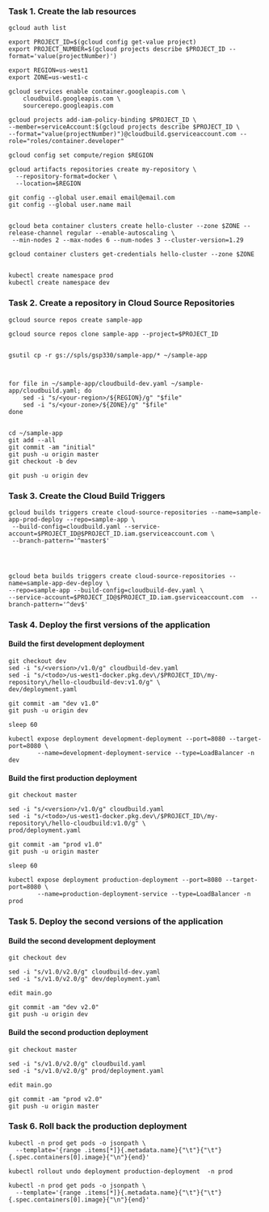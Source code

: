 ### Task 1. Create the lab resources
```
gcloud auth list

export PROJECT_ID=$(gcloud config get-value project)
export PROJECT_NUMBER=$(gcloud projects describe $PROJECT_ID --format='value(projectNumber)')

export REGION=us-west1
export ZONE=us-west1-c
```

```
gcloud services enable container.googleapis.com \
    cloudbuild.googleapis.com \
    sourcerepo.googleapis.com

```



```
gcloud projects add-iam-policy-binding $PROJECT_ID \
--member=serviceAccount:$(gcloud projects describe $PROJECT_ID \
--format="value(projectNumber)")@cloudbuild.gserviceaccount.com --role="roles/container.developer"

gcloud config set compute/region $REGION
```

```
gcloud artifacts repositories create my-repository \
  --repository-format=docker \
  --location=$REGION

git config --global user.email email@email.com
git config --global user.name mail


gcloud beta container clusters create hello-cluster --zone $ZONE --release-channel regular --enable-autoscaling \
 --min-nodes 2 --max-nodes 6 --num-nodes 3 --cluster-version=1.29

gcloud container clusters get-credentials hello-cluster --zone $ZONE


kubectl create namespace prod
kubectl create namespace dev
```

### Task 2. Create a repository in Cloud Source Repositories
```
gcloud source repos create sample-app

gcloud source repos clone sample-app --project=$PROJECT_ID
```

```

gsutil cp -r gs://spls/gsp330/sample-app/* ~/sample-app



for file in ~/sample-app/cloudbuild-dev.yaml ~/sample-app/cloudbuild.yaml; do
    sed -i "s/<your-region>/${REGION}/g" "$file"
    sed -i "s/<your-zone>/${ZONE}/g" "$file"
done


cd ~/sample-app
git add --all
git commit -am "initial"
git push -u origin master
git checkout -b dev

git push -u origin dev

```
### Task 3. Create the Cloud Build Triggers

```
gcloud builds triggers create cloud-source-repositories --name=sample-app-prod-deploy --repo=sample-app \
 --build-config=cloudbuild.yaml --service-account=$PROJECT_ID@$PROJECT_ID.iam.gserviceaccount.com \
 --branch-pattern='^master$'




gcloud beta builds triggers create cloud-source-repositories --name=sample-app-dev-deploy \
--repo=sample-app --build-config=cloudbuild-dev.yaml \
--service-account=$PROJECT_ID@$PROJECT_ID.iam.gserviceaccount.com  --branch-pattern='^dev$'
```

### Task 4. Deploy the first versions of the application

#### Build the first development deployment
```
git checkout dev
sed -i "s/<version>/v1.0/g" cloudbuild-dev.yaml
sed -i "s/<todo>/us-west1-docker.pkg.dev\/$PROJECT_ID\/my-repository\/hello-cloudbuild-dev:v1.0/g" \
dev/deployment.yaml

git commit -am "dev v1.0"
git push -u origin dev
```

```
sleep 60
```

```
kubectl expose deployment development-deployment --port=8080 --target-port=8080 \
        --name=development-deployment-service --type=LoadBalancer -n dev
```

#### Build the first production deployment

```
git checkout master

sed -i "s/<version>/v1.0/g" cloudbuild.yaml
sed -i "s/<todo>/us-west1-docker.pkg.dev\/$PROJECT_ID\/my-repository\/hello-cloudbuild:v1.0/g" \
prod/deployment.yaml

git commit -am "prod v1.0"
git push -u origin master
```

```
sleep 60
```

```
kubectl expose deployment production-deployment --port=8080 --target-port=8080 \
        --name=production-deployment-service --type=LoadBalancer -n prod
```

### Task 5. Deploy the second versions of the application

#### Build the second development deployment
```
git checkout dev

sed -i "s/v1.0/v2.0/g" cloudbuild-dev.yaml
sed -i "s/v1.0/v2.0/g" dev/deployment.yaml

edit main.go
```

```
git commit -am "dev v2.0"
git push -u origin dev
```


#### Build the second production deployment
```
git checkout master

sed -i "s/v1.0/v2.0/g" cloudbuild.yaml
sed -i "s/v1.0/v2.0/g" prod/deployment.yaml

edit main.go
```
```
git commit -am "prod v2.0"
git push -u origin master
```

### Task 6. Roll back the production deployment

```
kubectl -n prod get pods -o jsonpath \
  --template='{range .items[*]}{.metadata.name}{"\t"}{"\t"}{.spec.containers[0].image}{"\n"}{end}'
```

```
kubectl rollout undo deployment production-deployment  -n prod
```

```
kubectl -n prod get pods -o jsonpath \
  --template='{range .items[*]}{.metadata.name}{"\t"}{"\t"}{.spec.containers[0].image}{"\n"}{end}'
```